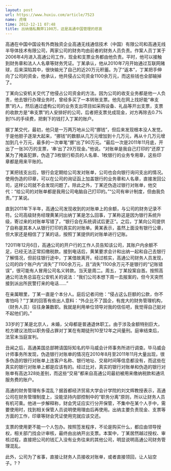 ```yaml
---
layout: post
url: https://www.huxiu.com/article/7523
name: 虎嗅
time: 2012-12-11 07:48
title: 出纳循私舞弊1100万，这是高通中国管理的悲哀
---
```

高通在中国中国设有外商独资企业高通无线通信技术（中国）有限公司和高通无线半导体技术有限公司，两家公司的财务均由前者的财务人员负责。作案人员丁某于2006年4月进入高通公司工作，现金和支票业务都由他负责。平时，他可以接触到财务章和法人人名章等财务凭证。丁某承认，他从2010年7月开始通过互联网赌球，后来深陷其中，很快输光了自己的近20万元积蓄。为了“返本”，丁某把手伸向了公司的资金，他承认，他共侵占公司资金1100余万元，而这些钱也全部输掉了。

丁某向公安机关交代了他侵占公司资金的方法。因为公司的收支业务都是他一人负责，他去银行办理业务时，曾经多买了一本转账支票。他先在网上找好能“串支票”的人，然后通过虚构公司的业务支出项目如采购设备、礼品等开出支票，支票的收款方是“串支票”的人安排好的公司，后者把支票兑成现金，对方再除去0.7%到1%的手续费，把剩下的钱打入丁某的账户。

据丁某交代，最初，他只是一万两万地从公司“挪钱”，但后来发现根本没人发觉。于是他胆子逐渐大起来，“挪钱”的数额从几万元增加到十几万元，再从十几万元增加到几十万元，最多的一次单笔“挪”出了90万元。“最后一次是2011年11月底，开出了一张30万的支票，‘串’出了29万现金。”他说。“对账单是我自己打印的”还原丁某为了掩盖犯罪，伪造了3枚银行柜员的人名章、1枚银行的业务专用章，这些印章都是用来平账的。

丁某把钱支出后，银行会定期给公司发对账单，公司也会向银行询问支出的情况。使用伪造的印章，可以在公司的询证函上加盖银行的业务章和人名章，直接发回公司，这样公司就不会发现问题了。除此之外，丁某还伪造过银行对账单，他交代：“给公司的对账单都是我用公司电脑自己打印的。”“公司有审计制度，但由我负责。”丁某说。

直到2011年下半年，高通公司发现收到的对账单上的余额，与公司的财务记录不符。公司高级财务经理黄某问出纳丁某是怎么回事，丁某称这是因为银行系统升级，寄过来的对账单写错了，“银行会在系统调试后更正”。之后，丁某向公司提供了自称是其本人从银行打印的真实的对账单。黄某表示，虽然上面没有银行公章，但大家还是相信了丁某的话，按照丁某提供的对账单进行记账。

?2011年12月6日，高通公司的开户行的工作人员告知该公司，其账户内余额不足，已经无法正常扣缴税款。接到电话后，黄某要求会计和出纳一起和自己去银行了解情况，但前往银行途中，丁某借故离开。经过核实，高通公司财务人员发现，公司的四个账户内“消失”了1100余万元，且“消失”1100余万元不是银行的“记账错误”，很可能有人冒用公司名义转款。当天是周二。周五，丁某投案自首。按照高通公司法务总监在公安机关的说法：“我们公司本想下周一去报案的，但今天突然接到派出所民警打来的电话……”

在亲属眼里，丁某一直是个本分人。庭后记者问他：“侵占这么巨额的公款，你不害怕吗？”丁某的回答有些出人意料：“外企比不了国企，有庞大的财务管理机构，（财务人员）往往身兼数职。我就是利用单位领导对我的信任吧，我觉得自己挺对不起他们的。”

33岁的丁某是北京人，未婚，父母都是普通退休职工。由于涉及金额特别巨大，检方建议法院以职务侵占罪对丁某在有期徒刑10至12年之间量刑。庭审结束后，法官未当庭宣判。

丑闻之后，高通美国总部聘请国际知名的毕马威会计师事务所进行调查。毕马威会计师事务所发现，伪造银行对账单的情况在2010年8月至2011年11月大量出现，很多伪造的银行对账单上连客户名称、银行地址、交易时间等信息都没有，而这些在真实的银行对账单上都是应该有的。经过比对，真实的银行对账单和伪造的银行对账单有高达328处差别，而这些“交易”都来自高通公司最初被用来缴纳税款和通讯服务费的账户。

高通的财务管理有多混乱？据首都经济贸易大学会计学院的刘文辉教授表示，高通公司在财务管理制度上，没能坚持内部控制中的“职务分离”原则，所以让财务人员有机可乘。他进一步解释称，财会凭证应实行分开保管，不集中在某个人手中，需要使用时，找到相关保管人员说明使用理由后再使用。出纳主要负责现金、支票等方面的工作，印章等财会凭证使用完就应该交还。

支票的使用更不能一个人包办。按照签发程序，不论是购买什么，都应由领导授权，相关部门找会计审核，最终由出纳开出支票。本案中，丁某居然越过授权、审核过程，直接把公司的钱汇入没有业务往来的其他公司，明显说明高通公司财务管理混乱。

此外，公司为了省事，直接让财务人员接收对账单，或者直接领回，让人钻空子。? ?

